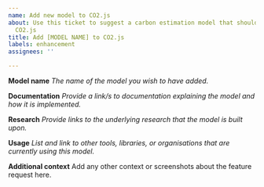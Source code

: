 ```yaml
---
name: Add new model to CO2.js
about: Use this ticket to suggest a carbon estimation model that should be added to
  CO2.js
title: Add [MODEL NAME] to CO2.js
labels: enhancement
assignees: ''

---
```


**Model name**
_The name of the model you wish to have added._

**Documentation**
_Provide a link/s to documentation explaining the model and how it is implemented._

**Research**
_Provide links to the underlying research that the model is built upon._

**Usage**
_List and link to other tools, libraries, or organisations that are currently using this model._

**Additional context**
Add any other context or screenshots about the feature request here.

